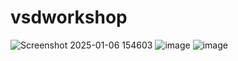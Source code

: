 # vsdworkshop


![Screenshot 2025-01-06 154603](https://github.com/user-attachments/assets/66a66cdb-d845-49df-82bf-191c0d99abe2)
![image](https://github.com/user-attachments/assets/434c2b8d-57fd-4364-bf82-1a5151d50728)
![image](https://github.com/user-attachments/assets/d6315050-618b-428b-a9e1-2810f8c2411d)


